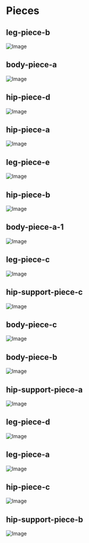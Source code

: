 # Pieces
## leg-piece-b
<img src="png_files/pieces/leg-piece-b.png" alt="Image">

## body-piece-a
<img src="png_files/pieces/body-piece-a.png" alt="Image">

## hip-piece-d
<img src="png_files/pieces/hip-piece-d.png" alt="Image">

## hip-piece-a
<img src="png_files/pieces/hip-piece-a.png" alt="Image">

## leg-piece-e
<img src="png_files/pieces/leg-piece-e.png" alt="Image">

## hip-piece-b
<img src="png_files/pieces/hip-piece-b.png" alt="Image">

## body-piece-a-1
<img src="png_files/pieces/body-piece-a-1.png" alt="Image">

## leg-piece-c
<img src="png_files/pieces/leg-piece-c.png" alt="Image">

## hip-support-piece-c
<img src="png_files/pieces/hip-support-piece-c.png" alt="Image">

## body-piece-c
<img src="png_files/pieces/body-piece-c.png" alt="Image">

## body-piece-b
<img src="png_files/pieces/body-piece-b.png" alt="Image">

## hip-support-piece-a
<img src="png_files/pieces/hip-support-piece-a.png" alt="Image">

## leg-piece-d
<img src="png_files/pieces/leg-piece-d.png" alt="Image">

## leg-piece-a
<img src="png_files/pieces/leg-piece-a.png" alt="Image">

## hip-piece-c
<img src="png_files/pieces/hip-piece-c.png" alt="Image">

## hip-support-piece-b
<img src="png_files/pieces/hip-support-piece-b.png" alt="Image">

